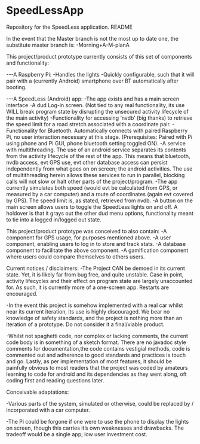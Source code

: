 # SpeedLessApp
Repository for the SpeedLess application.
README

In the event that the Master branch is not the most up to date one, the substitute master branch is:
-Morning+A-M-planA


This project/product prototype currently consists of this set of components and functionality:

---A Raspberry Pi:
-Handles the lights
-Quickly configurable, such that it will pair with a (currently Android) smartphone over BT automatically after booting.

---A SpeedLess (Android) app:
-The app exists and has a main screen interface
-A dud Log-in screen. (Not tied to any real functionality, its use WILL break program state by disrupting the unsecured activity lifecycle of the main activity)
-Functionality for accessing ‘nvdb’ (big thanks) to retrieve the speed limit for a road stretch associated with a coordinate pair.
-Functionality for Bluetooth. Automatically connects with paired Raspberry Pi, no user interaction necessary at this stage. (Prerequisites: Paired with Pi using phone and Pi GUI, phone bluetooth setting toggled ON).
-A service with multithreading. The use of an android service separates its contents from the activity lifecycle of the rest of the app. This means that bluetooth, nvdb access, evt GPS use, evt other database access can persist independently from what goes on on screen; the android activities. The use of multithreading herein allows these services to run in parallel, blocking calls will not slow or halt other parts of the project/program.
-The app currently simulates both speed (would evt be calculated from GPS, or measured by a car computer) and a route of coordinates (again evt covered by GPS). The speed limit is, as stated, retrieved from nvdb.
-A button on the main screen allows users to toggle the SpeedLess lights on and off. A holdover is that it grays out the other dud menu options, functionality meant to tie into a logged in/logged out state.

This project/product prototype was conceived to also contain:
-A component for GPS usage, for purposes mentioned above.
-A user component, enabling users to log in to store and track stats.
-A database component to facilitate the above component.
-A gamification component where users could compare themselves to others users.



Current notices / disclaimers:
-The Project CAN be demoed in its current state.
Yet, it is likely far from bug free, and quite unstable. Case in point, activity lifecycles and their effect on program state are largely unaccounted for. As such, it is currently more of a one-screen app. Restarts are encouraged.

-In the event this project is somehow implemented with a real car whilst near its current iteration, its use is highly discouraged. We bear no knowledge of safety standards, and the project is nothing more than an iteration of a prototype. Do not consider it a final/viable product.

-Whilst not spaghetti code, nor complex or lacking comments, the current code body is in something of a sketch format. There are no javadoc style comments for documentation,the code contains vestigial methods, code is commented out and adherence to good standards and practices is touch and go. Lastly, as per implementation of most features, it should be painfully obvious to most readers that the project was coded by amateurs learning to code for android and its dependencies as they went along, oft coding first and reading questions later.


Conceivable adaptations:

-Various parts of the system, simulated or otherwise, could be replaced by / incorporated with a car computer.

-The Pi could be forgone if one were to use the phone to display the lights on screen, though this carries it’s own weaknesses and drawbacks. The tradeoff would be a single app; low user investment cost.

